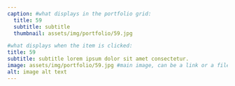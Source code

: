 ```yaml
---
caption: #what displays in the portfolio grid:
  title: 59
  subtitle: subtitle
  thumbnail: assets/img/portfolio/59.jpg

#what displays when the item is clicked:
title: 59
subtitle: subtitle lorem ipsum dolor sit amet consectetur.
image: assets/img/portfolio/59.jpg #main image, can be a link or a file in assets/img/portfolio
alt: image alt text
---
```

